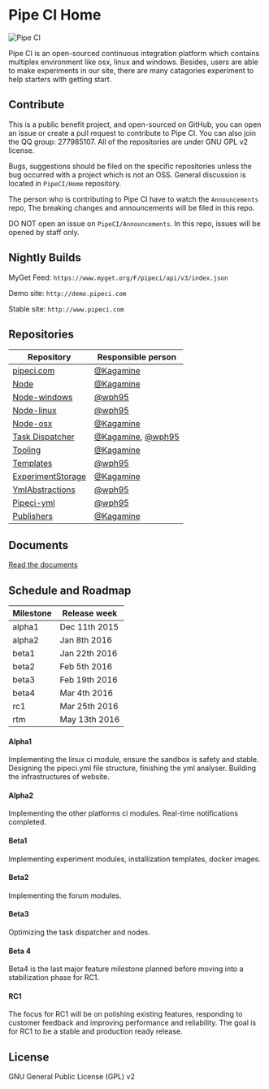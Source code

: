 # Pipe CI Home

![Pipe CI](https://cloud.githubusercontent.com/assets/2216750/11240012/63778992-8e2a-11e5-90f2-3ade14c4f6dc.png)

Pipe CI is an open-sourced continuous integration platform which contains multiplex environment like osx, linux and windows. Besides, users are able to make experiments in our site, there are many catagories experiment to help starters with getting start.

## Contribute

This is a public benefit project, and open-sourced on GitHub, you can open an issue or create a pull request to contribute to Pipe CI. You can also join the QQ group: 277985107. All of the repositories are under GNU GPL v2 license.

Bugs, suggestions should be filed on the specific repositories unless the bug occurred with a project which is not an OSS. General discussion is located in `PipeCI/Home` repository.

The person who is contributing to Pipe CI have to watch the `Announcements` repo, The breaking changes and announcements will be filed in this repo.

DO NOT open an issue on `PipeCI/Announcements`. In this repo, issues will be opened by staff only.

## Nightly Builds

MyGet Feed: `https://www.myget.org/F/pipeci/api/v3/index.json`

Demo site: `http://demo.pipeci.com`

Stable site: `http://www.pipeci.com`

## Repositories

| Repository | Responsible person |
|------------|--------------------|
|[pipeci.com](https://github.com/pipeci/pipeci.com)|[@Kagamine](https://github.com/kagamine)|
|[Node](https://github.com/pipeci/node)|[@Kagamine](https://github.com/kagamine)|
|[Node-windows](https://github.com/pipeci/Node-windows)|[@wph95](https://github.com/wph95)|
|[Node-linux](https://github.com/pipeci/Node-linux)|[@wph95](https://github.com/wph95)|
|[Node-osx](https://github.com/pipeci/Node-osx)|[@Kagamine](https://github.com/kagamine)|
|[Task Dispatcher](https://github.com/pipeci/taskdispatcher)|[@Kagamine](https://github.com/kagamine), [@wph95](https://github.com/wph95)|
|[Tooling](https://github.com/pipeci/Tooling)|[@Kagamine](https://github.com/kagamine)|
|[Templates](https://github.com/pipeci/Templates)|[@wph95](https://github.com/wph95)|
|[ExperimentStorage](https://github.com/pipeci/ExperimentStorage)|[@Kagamine](https://github.com/kagamine)|
|[YmlAbstractions](https://github.com/pipeci/YmlAbstractions)|[@wph95](https://github.com/wph95)|
|[Pipeci-yml](https://github.com/pipeci/Pipeci-yml)|[@wph95](https://github.com/wph95)|
|[Publishers](https://github.com/pipeci/Publishers)|[@Kagamine](https://github.com/Kagamine)|

## Documents

[Read the documents](http://pipe-ci.readthedocs.org/)

## Schedule and Roadmap

| Milestone | Release week |
|-----------|--------------|
| alpha1 | Dec 11th 2015 |
| alpha2 | Jan 8th 2016 |
| beta1 | Jan 22th 2016 |
| beta2 | Feb 5th 2016 |
| beta3 | Feb 19th 2016 |
| beta4 | Mar 4th 2016 |
| rc1 | Mar 25th 2016 |
| rtm | May 13th 2016 |

#### Alpha1

Implementing the linux ci module, ensure the sandbox is safety and stable. Designing the pipeci.yml file structure, finishing the yml analyser. Building the infrastructures of website.

#### Alpha2

Implementing the other platforms ci modules. Real-time notifications completed.

#### Beta1

Implementing experiment modules, installization templates, docker images.

#### Beta2

Implementing the forum modules.

#### Beta3

Optimizing the task dispatcher and nodes.

#### Beta 4

Beta4 is the last major feature milestone planned before moving into a stabilization phase for RC1.

#### RC1

The focus for RC1 will be on polishing existing features, responding to customer feedback and improving performance and reliability. The goal is for RC1 to be a stable and production ready release.

## License

GNU General Public License (GPL) v2
